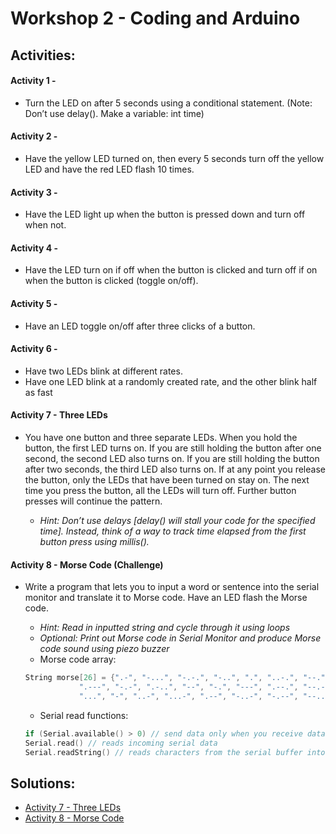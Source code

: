# Workshop 2 - Coding and Arduino

## Activities:

#### Activity 1 -
* Turn the LED on after 5 seconds using a conditional statement. (Note: Don’t use delay(). Make a variable: int time)

#### Activity 2 -
* Have the yellow LED turned on, then every 5 seconds turn off the yellow LED and have the red LED flash 10 times.

#### Activity 3 -
* Have the LED light up when the button is pressed down and turn off when not.

#### Activity 4 -
* Have the LED turn on if off when the button is clicked and turn off if on when the button is clicked (toggle on/off).

#### Activity 5 -
* Have an LED toggle on/off after three clicks of a button.

#### Activity 6 -
* Have two LEDs blink at different rates.
* Have one LED blink at a randomly created rate, and the other blink half as fast

#### Activity 7 - Three LEDs
* You have one button and three separate LEDs. When you hold the button, the first LED turns on. If you are still holding the button after one second, the second LED also turns on. If you are still holding the button after two seconds, the third LED also turns on. If at any point you release the button, only the LEDs that have been turned on stay on. The next time you press the button, all the LEDs will turn off. Further button presses will continue the pattern.

	- *Hint: Don’t use delays [delay() will stall your code for the specified time]. Instead, think of a way to track time elapsed from the first button press using millis().*

#### Activity 8 - Morse Code (Challenge)
* Write a program that lets you to input a word or sentence into the serial monitor and translate it to Morse code. Have an LED flash the Morse code.

	- *Hint: Read in inputted string and cycle through it using loops*
	- *Optional: Print out Morse code in Serial Monitor and produce Morse code sound using piezo buzzer*
	- Morse code array:
	```c++
	String morse[26] = {".-", "-...", "-.-.", "-..", ".", "..-.", "--.", "....", "..",     // A-I
			    ".---", "-.-", ".-..", "--", "-.", "---", ".--.", "--.-", ".-.",   // J-R 
			    "...", "-", "..-", "...-", ".--", "-..-", "-.--", "--.."};         // S-Z
	```
	- Serial read functions:
	```c++
	if (Serial.available() > 0) // send data only when you receive data
	Serial.read() // reads incoming serial data
	Serial.readString() // reads characters from the serial buffer into a String
	```

## Solutions:

* [Activity 7 - Three LEDs](https://bmesbuildteamucla.github.io/Workshops/Workshop%202/Activity%207%20-%20Three%20LEDs)
* [Activity 8 - Morse Code](https://bmesbuildteamucla.github.io/Workshops/Workshop%202/Activity%208%20-%20Morse%20Code)
